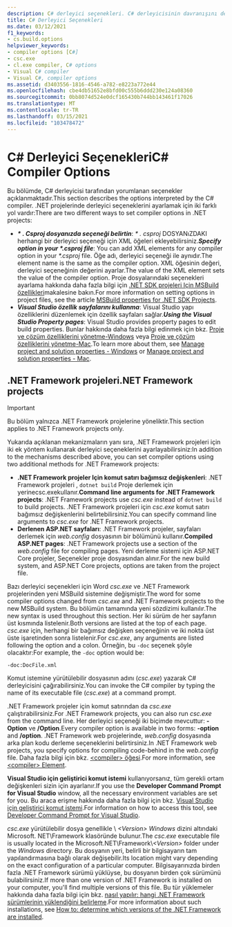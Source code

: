```yaml
---
description: C# derleyici seçenekleri. C# derleyicisinin davranışını denetleyen seçenekleri öğrenin.
title: C# Derleyici Seçenekleri
ms.date: 03/12/2021
f1_keywords:
- cs.build.options
helpviewer_keywords:
- compiler options [C#]
- csc.exe
- cl.exe compiler, C# options
- Visual C# compiler
- Visual C#, compiler options
ms.assetid: d3403556-1816-4546-a782-e8223a772e44
ms.openlocfilehash: cbe4db51652e8bfd00c555b6ddd230e124a08360
ms.sourcegitcommit: 0bb8074d524e0dcf165430b744bb143461f17026
ms.translationtype: MT
ms.contentlocale: tr-TR
ms.lasthandoff: 03/15/2021
ms.locfileid: "103478472"
---
```

# <a name="c-compiler-options"></a><span data-ttu-id="4de6e-104">C# Derleyici Seçenekleri</span><span class="sxs-lookup"><span data-stu-id="4de6e-104">C# Compiler Options</span></span>

<span data-ttu-id="4de6e-105">Bu bölümde, C# derleyicisi tarafından yorumlanan seçenekler açıklanmaktadır.</span><span class="sxs-lookup"><span data-stu-id="4de6e-105">This section describes the options interpreted by the C# compiler.</span></span> <span data-ttu-id="4de6e-106">.NET projelerinde derleyici seçeneklerini ayarlamak için iki farklı yol vardır:</span><span class="sxs-lookup"><span data-stu-id="4de6e-106">There are two different ways to set compiler options in .NET projects:</span></span>

- <span data-ttu-id="4de6e-107">***\* . Csproj dosyanızda seçeneği belirtin***: *\* . csproj* DOSYANıZDAKI herhangi bir derleyici seçeneği için XML öğeleri ekleyebilirsiniz.</span><span class="sxs-lookup"><span data-stu-id="4de6e-107">***Specify option in your \*.csproj file***: You can add XML elements for any compiler option in your *\*.csproj* file.</span></span> <span data-ttu-id="4de6e-108">Öğe adı, derleyici seçeneği ile aynıdır.</span><span class="sxs-lookup"><span data-stu-id="4de6e-108">The element name is the same as the compiler option.</span></span> <span data-ttu-id="4de6e-109">XML öğesinin değeri, derleyici seçeneğinin değerini ayarlar.</span><span class="sxs-lookup"><span data-stu-id="4de6e-109">The value of the XML element sets the value of the compiler option.</span></span> <span data-ttu-id="4de6e-110">Proje dosyalarındaki seçenekleri ayarlama hakkında daha fazla bilgi için [.NET SDK projeleri Için MSBuild özellikleri](../../../core/project-sdk/msbuild-props.md)makalesine bakın.</span><span class="sxs-lookup"><span data-stu-id="4de6e-110">For more information on setting options in project files, see the article [MSBuild properties for .NET SDK Projects](../../../core/project-sdk/msbuild-props.md).</span></span>
- <span data-ttu-id="4de6e-111">***Visual Studio özellik sayfalarını kullanma***: Visual Studio yapı özelliklerini düzenlemek için özellik sayfaları sağlar.</span><span class="sxs-lookup"><span data-stu-id="4de6e-111">***Using the Visual Studio Property pages***: Visual Studio provides property pages to edit build properties.</span></span> <span data-ttu-id="4de6e-112">Bunlar hakkında daha fazla bilgi edinmek için bkz. [Proje ve çözüm özelliklerini yönetme-Windows](/visualstudio/ide/managing-project-and-solution-properties#c-visual-basic-and-f-projects) veya [Proje ve çözüm özelliklerini yönetme-Mac](/visualstudio/mac/managing-solutions-and-project-properties).</span><span class="sxs-lookup"><span data-stu-id="4de6e-112">To learn more about them, see [Manage project and solution properties - Windows](/visualstudio/ide/managing-project-and-solution-properties#c-visual-basic-and-f-projects) or [Manage project and solution properties - Mac](/visualstudio/mac/managing-solutions-and-project-properties).</span></span>

## <a name="net-framework-projects"></a><span data-ttu-id="4de6e-113">.NET Framework projeleri</span><span class="sxs-lookup"><span data-stu-id="4de6e-113">.NET Framework projects</span></span>

> [!IMPORTANT]
> <span data-ttu-id="4de6e-114">Bu bölüm yalnızca .NET Framework projelerine yöneliktir.</span><span class="sxs-lookup"><span data-stu-id="4de6e-114">This section applies to .NET Framework projects only.</span></span>

<span data-ttu-id="4de6e-115">Yukarıda açıklanan mekanizmaların yanı sıra, .NET Framework projeleri için iki ek yöntem kullanarak derleyici seçeneklerini ayarlayabilirsiniz:</span><span class="sxs-lookup"><span data-stu-id="4de6e-115">In addition to the mechanisms described above, you can set compiler options using two additional methods for .NET Framework projects:</span></span>

- <span data-ttu-id="4de6e-116">**.NET Framework projeler Için komut satırı bağımsız değişkenleri**: .NET Framework projeleri  , `dotnet build` Proje derlemek için yerinecsc.exekullanır.</span><span class="sxs-lookup"><span data-stu-id="4de6e-116">**Command line arguments for .NET Framework projects**: .NET Framework projects use *csc.exe* instead of `dotnet build` to build projects.</span></span> <span data-ttu-id="4de6e-117">.NET Framework projeleri için *csc.exe* komut satırı bağımsız değişkenlerini belirtebilirsiniz.</span><span class="sxs-lookup"><span data-stu-id="4de6e-117">You can specify command line arguments to *csc.exe* for .NET Framework projects.</span></span>
- <span data-ttu-id="4de6e-118">**Derlenen ASP.NET sayfaları**: .NET Framework projeler, sayfaları derlemek için *web.config* dosyasının bir bölümünü kullanır.</span><span class="sxs-lookup"><span data-stu-id="4de6e-118">**Compiled ASP.NET pages**: .NET Framework projects use a section of the *web.config* file for compiling pages.</span></span> <span data-ttu-id="4de6e-119">Yeni derleme sistemi için ASP.NET Core projeler, Seçenekler proje dosyasından alınır.</span><span class="sxs-lookup"><span data-stu-id="4de6e-119">For the new build system, and ASP.NET Core projects, options are taken from the project file.</span></span>

<span data-ttu-id="4de6e-120">Bazı derleyici seçenekleri için Word *csc.exe* ve .NET Framework projelerinden yeni MSBuild sistemine değişmiştir.</span><span class="sxs-lookup"><span data-stu-id="4de6e-120">The word for some compiler options changed from *csc.exe* and .NET Framework projects to the new MSBuild system.</span></span> <span data-ttu-id="4de6e-121">Bu bölümün tamamında yeni sözdizimi kullanılır.</span><span class="sxs-lookup"><span data-stu-id="4de6e-121">The new syntax is used throughout this section.</span></span> <span data-ttu-id="4de6e-122">Her iki sürüm de her sayfanın üst kısmında listelenir.</span><span class="sxs-lookup"><span data-stu-id="4de6e-122">Both versions are listed at the top of each page.</span></span> <span data-ttu-id="4de6e-123">*csc.exe* için, herhangi bir bağımsız değişken seçeneğinin ve iki nokta üst üste işaretinden sonra listelenir.</span><span class="sxs-lookup"><span data-stu-id="4de6e-123">For *csc.exe*, any arguments are listed following the option and a colon.</span></span> <span data-ttu-id="4de6e-124">Örneğin, bu `-doc` seçenek şöyle olacaktır:</span><span class="sxs-lookup"><span data-stu-id="4de6e-124">For example, the `-doc` option would be:</span></span>

```console
-doc:DocFile.xml
```

<span data-ttu-id="4de6e-125">Komut istemine yürütülebilir dosyasının adını (*csc.exe*) yazarak C# derleyicisini çağırabilirsiniz.</span><span class="sxs-lookup"><span data-stu-id="4de6e-125">You can invoke the C# compiler by typing the name of its executable file (*csc.exe*) at a command prompt.</span></span>

<span data-ttu-id="4de6e-126">.NET Framework projeler için komut satırından da *csc.exe* çalıştırabilirsiniz.</span><span class="sxs-lookup"><span data-stu-id="4de6e-126">For .NET Framework projects, you can also run *csc.exe* from the command line.</span></span> <span data-ttu-id="4de6e-127">Her derleyici seçeneği iki biçimde mevcuttur: **-Option** ve **/Option**.</span><span class="sxs-lookup"><span data-stu-id="4de6e-127">Every compiler option is available in two forms: **-option** and **/option**.</span></span> <span data-ttu-id="4de6e-128">.NET Framework web projelerinde, *web.config* dosyasında arka plan kodu derleme seçeneklerini belirtirsiniz.</span><span class="sxs-lookup"><span data-stu-id="4de6e-128">In .NET Framework web projects, you specify options for compiling code-behind in the *web.config* file.</span></span> <span data-ttu-id="4de6e-129">Daha fazla bilgi için bkz. [ \<compiler> öğesi](../../../framework/configure-apps/file-schema/compiler/compiler-element.md).</span><span class="sxs-lookup"><span data-stu-id="4de6e-129">For more information, see [\<compiler> Element](../../../framework/configure-apps/file-schema/compiler/compiler-element.md).</span></span>

<span data-ttu-id="4de6e-130">**Visual Studio için geliştirici komut istemi** kullanıyorsanız, tüm gerekli ortam değişkenleri sizin için ayarlanır.</span><span class="sxs-lookup"><span data-stu-id="4de6e-130">If you use the **Developer Command Prompt for Visual Studio** window, all the necessary environment variables are set for you.</span></span> <span data-ttu-id="4de6e-131">Bu araca erişme hakkında daha fazla bilgi için bkz. [Visual Studio için geliştirici komut istemi](../../../framework/tools/developer-command-prompt-for-vs.md).</span><span class="sxs-lookup"><span data-stu-id="4de6e-131">For information on how to access this tool, see [Developer Command Prompt for Visual Studio](../../../framework/tools/developer-command-prompt-for-vs.md).</span></span>

<span data-ttu-id="4de6e-132">*csc.exe* yürütülebilir dosya genellikle \\ *\<Version>* *Windows* dizini altındaki Microsoft. NET\Framework klasöründe bulunur.</span><span class="sxs-lookup"><span data-stu-id="4de6e-132">The *csc.exe* executable file is usually located in the Microsoft.NET\Framework\\*\<Version>* folder under the *Windows* directory.</span></span> <span data-ttu-id="4de6e-133">Bu dosyanın yeri, belirli bir bilgisayarın tam yapılandırmasına bağlı olarak değişebilir.</span><span class="sxs-lookup"><span data-stu-id="4de6e-133">Its location might vary depending on the exact configuration of a particular computer.</span></span> <span data-ttu-id="4de6e-134">Bilgisayarınızda birden fazla .NET Framework sürümü yüklüyse, bu dosyanın birden çok sürümünü bulabilirsiniz.</span><span class="sxs-lookup"><span data-stu-id="4de6e-134">If more than one version of .NET Framework is installed on your computer, you'll find multiple versions of this file.</span></span> <span data-ttu-id="4de6e-135">Bu tür yüklemeler hakkında daha fazla bilgi için bkz. [nasıl yapılır: hangi .NET Framework sürümlerinin yüklendiğini belirleme](../../../framework/migration-guide/how-to-determine-which-versions-are-installed.md).</span><span class="sxs-lookup"><span data-stu-id="4de6e-135">For more information about such installations, see [How to: determine which versions of the .NET Framework are installed](../../../framework/migration-guide/how-to-determine-which-versions-are-installed.md).</span></span>
